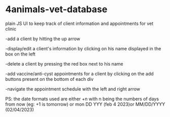 # 4animals-vet-database
plain JS UI to keep track of client information and appointments for vet clinic

-add a client by hitting the up arrow

-display/edit a client's information by clicking on his name displayed in the box on the left

-delete a client by pressing the red box next to his name

-add vaccine/anti-cyst appointments for a client by clicking on the add buttons present on the bottom of each div

-navigate the appointment schedule with the left and right arrow

PS: the date formats used are either +n with n being the numbers of days from now (eg: +1 is tomorrow) or mon DD YYY (feb 4 2023)or MM/DD/YYYY (02/04/2023) 
